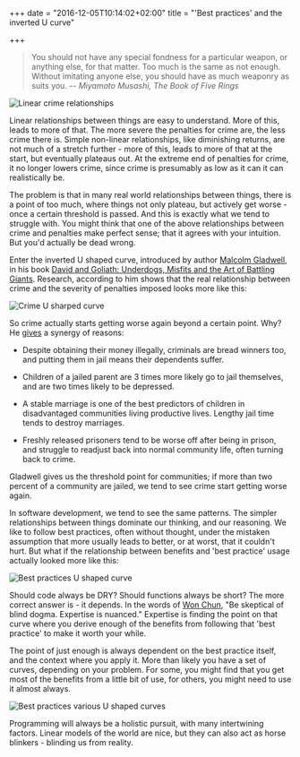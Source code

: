 +++ 
date = "2016-12-05T10:14:02+02:00" 
title = "'Best practices' and the inverted U curve"

+++

> You should not have any special fondness for a particular weapon, or anything
> else, for that matter. Too much is the same as not enough. Without imitating
> anyone else, you should have as much weaponry as suits you. -- <cite> Miyamoto
> Musashi, The Book of Five Rings </cite>

![Linear crime relationships](/images/post/best-practices-and-the-inverted-u-shaped-curve/01.png)

Linear relationships between things are easy to understand. More of this, leads
to more of that. The more severe the penalties for crime are, the less crime
there is. Simple non-linear relationships, like diminishing returns, are not
much of a stretch further - more of this, leads to more of that at the start,
but eventually plateaus out. At the extreme end of penalties for crime, it no
longer lowers crime, since crime is presumably as low as it can it can
realistically be.

The problem is that in many real world relationships between things, there is a
point of too much, where things not only plateau, but actively get worse - once
a certain threshold is passed. And this is exactly what we tend to struggle
with. You might think that one of the above relationships between crime and
penalties make perfect sense; that it agrees with your intuition. But you'd
actually be dead wrong.


Enter the inverted U shaped curve, introduced by
author [Malcolm Gladwell](https://en.wikipedia.org/wiki/Malcolm_Gladwell), in
his
book
[David and Goliath: Underdogs, Misfits and the Art of Battling Giants](http://www.goodreads.com/book/show/15751404-david-and-goliath).
Research, according to him shows that the real relationship between crime and
the severity of penalties imposed looks more like this:

![Crime U sharped curve](/images/post/best-practices-and-the-inverted-u-shaped-curve/02.png)

So crime actually starts getting worse again beyond a certain point. Why?
He [gives](https://www.youtube.com/watch?v=7RGB78oREhM) a synergy of reasons:

- Despite obtaining their money illegally, criminals are bread winners too, and
  putting them in jail means their dependents suffer.
  
- Children of a jailed parent are 3 times more likely go to jail themselves, and
  are two times likely to be depressed.
  
- A stable marriage is one of the best predictors of children in disadvantaged
  communities living productive lives. Lengthy jail time tends to destroy
  marriages.

- Freshly released prisoners tend to be worse off after being in prison, and
  struggle to readjust back into normal community life, often turning back to
  crime.
  
Gladwell gives us the threshold point for communities; if more than two percent
of a community are jailed, we tend to see crime start getting worse again.

In software development, we tend to see the same patterns. The simpler
relationships between things dominate our thinking, and our reasoning. We like
to follow best practices, often without thought, under the mistaken assumption
that more usually leads to better, or at worst, that it couldn't hurt. But what
if the relationship between benefits and 'best practice' usage actually looked
more like this:

![Best practices U shaped curve](/images/post/best-practices-and-the-inverted-u-shaped-curve/03.png)

Should code always be DRY? Should functions always be short? The more correct
answer is - it depends. In the words
of [Won Chun](https://twitter.com/won3d/status/753957308380639232), "Be
skeptical of blind dogma. Expertise is nuanced." Expertise is finding the point
on that curve where you derive enough of the benefits from following that 'best
practice' to make it worth your while.

The point of just enough is always dependent on the best practice itself, and
the context where you apply it. More than likely you have a set of curves,
depending on your problem. For some, you might find that you get most of the
benefits from a little bit of use, for others, you might need to use it almost
always.

![Best practices various U shaped curves](/images/post/best-practices-and-the-inverted-u-shaped-curve/03.png)


Programming will always be a holistic pursuit, with many intertwining factors.
Linear models of the world are nice, but they can also act as horse blinkers -
blinding us from reality.
